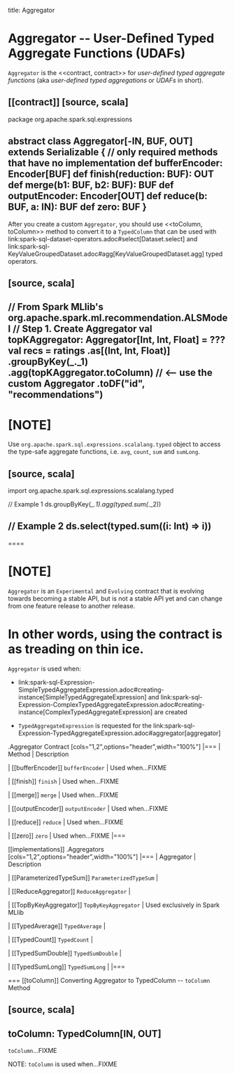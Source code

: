 title: Aggregator

# Aggregator -- User-Defined Typed Aggregate Functions (UDAFs)

`Aggregator` is the <<contract, contract>> for *user-defined typed aggregate functions* (aka _user-defined typed aggregations_ or _UDAFs_ in short).

[[contract]]
[source, scala]
----
package org.apache.spark.sql.expressions

abstract class Aggregator[-IN, BUF, OUT] extends Serializable {
  // only required methods that have no implementation
  def bufferEncoder: Encoder[BUF]
  def finish(reduction: BUF): OUT
  def merge(b1: BUF, b2: BUF): BUF
  def outputEncoder: Encoder[OUT]
  def reduce(b: BUF, a: IN): BUF
  def zero: BUF
}
----

After you create a custom `Aggregator`, you should use <<toColumn, toColumn>> method to convert it to a `TypedColumn` that can be used with link:spark-sql-dataset-operators.adoc#select[Dataset.select] and link:spark-sql-KeyValueGroupedDataset.adoc#agg[KeyValueGroupedDataset.agg] typed operators.

[source, scala]
----
// From Spark MLlib's org.apache.spark.ml.recommendation.ALSModel
// Step 1. Create Aggregator
val topKAggregator: Aggregator[Int, Int, Float] = ???
val recs = ratings
  .as[(Int, Int, Float)]
  .groupByKey(_._1)
  .agg(topKAggregator.toColumn) // <-- use the custom Aggregator
  .toDF("id", "recommendations")
----

[NOTE]
====
Use `org.apache.spark.sql.expressions.scalalang.typed` object to access the type-safe aggregate functions, i.e. `avg`, `count`, `sum` and `sumLong`.

[source, scala]
----
import org.apache.spark.sql.expressions.scalalang.typed

// Example 1
ds.groupByKey(_._1).agg(typed.sum(_._2))

// Example 2
ds.select(typed.sum((i: Int) => i))
----
====

[NOTE]
====
`Aggregator` is an `Experimental` and `Evolving` contract that is evolving towards becoming a stable API, but is not a stable API yet and can change from one feature release to another release.

In other words, using the contract is as treading on thin ice.
====

`Aggregator` is used when:

* link:spark-sql-Expression-SimpleTypedAggregateExpression.adoc#creating-instance[SimpleTypedAggregateExpression] and link:spark-sql-Expression-ComplexTypedAggregateExpression.adoc#creating-instance[ComplexTypedAggregateExpression] are created

* `TypedAggregateExpression` is requested for the link:spark-sql-Expression-TypedAggregateExpression.adoc#aggregator[aggregator]

.Aggregator Contract
[cols="1,2",options="header",width="100%"]
|===
| Method
| Description

| [[bufferEncoder]] `bufferEncoder`
| Used when...FIXME

| [[finish]] `finish`
| Used when...FIXME

| [[merge]] `merge`
| Used when...FIXME

| [[outputEncoder]] `outputEncoder`
| Used when...FIXME

| [[reduce]] `reduce`
| Used when...FIXME

| [[zero]] `zero`
| Used when...FIXME
|===

[[implementations]]
.Aggregators
[cols="1,2",options="header",width="100%"]
|===
| Aggregator
| Description

| [[ParameterizedTypeSum]] `ParameterizedTypeSum`
|

| [[ReduceAggregator]] `ReduceAggregator`
|

| [[TopByKeyAggregator]] `TopByKeyAggregator`
| Used exclusively in Spark MLlib

| [[TypedAverage]] `TypedAverage`
|

| [[TypedCount]] `TypedCount`
|

| [[TypedSumDouble]] `TypedSumDouble`
|

| [[TypedSumLong]] `TypedSumLong`
|
|===

=== [[toColumn]] Converting Aggregator to TypedColumn -- `toColumn` Method

[source, scala]
----
toColumn: TypedColumn[IN, OUT]
----

`toColumn`...FIXME

NOTE: `toColumn` is used when...FIXME
